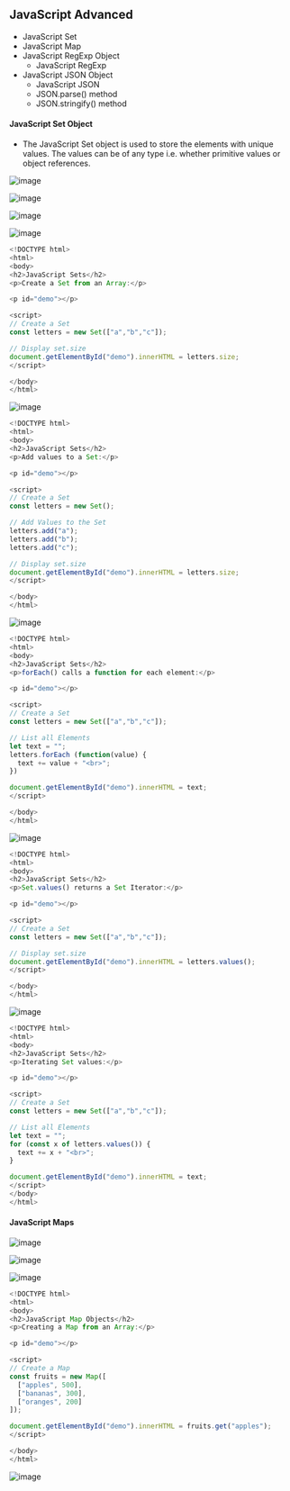 ## JavaScript Advanced

* JavaScript Set
 * JavaScript Map
* JavaScript RegExp Object
  * JavaScript RegExp
* JavaScript JSON Object
   * JavaScript JSON
   * JSON.parse() method
   * JSON.stringify() method


#### JavaScript Set Object

* The JavaScript Set object is used to store the elements with unique values. The values can be of any type i.e. whether primitive values or object references.

![image](https://user-images.githubusercontent.com/40323661/156365970-18c93b36-6121-4cf2-9f13-a99e44856f49.png)

![image](https://user-images.githubusercontent.com/40323661/156366029-5201fbb7-0e37-42a2-aaf1-405cbb22bdf2.png)

![image](https://user-images.githubusercontent.com/40323661/156366197-f7aefda9-ff1e-4d2d-b3b5-84b021df5e81.png)

![image](https://user-images.githubusercontent.com/40323661/156366233-ce940330-3781-4d90-aa35-66ad561d90ed.png)

```JavaScript
<!DOCTYPE html>
<html>
<body>
<h2>JavaScript Sets</h2>
<p>Create a Set from an Array:</p>

<p id="demo"></p>

<script>
// Create a Set
const letters = new Set(["a","b","c"]);

// Display set.size
document.getElementById("demo").innerHTML = letters.size;
</script>

</body>
</html>
```
![image](https://user-images.githubusercontent.com/40323661/156366358-cf8be16c-1ad3-41de-b4e0-34a8932de0fb.png)

```JavaScript
<!DOCTYPE html>
<html>
<body>
<h2>JavaScript Sets</h2>
<p>Add values to a Set:</p>

<p id="demo"></p>

<script>
// Create a Set
const letters = new Set();

// Add Values to the Set
letters.add("a");
letters.add("b");
letters.add("c");

// Display set.size
document.getElementById("demo").innerHTML = letters.size;
</script>

</body>
</html>
```
![image](https://user-images.githubusercontent.com/40323661/156366470-21f33e4f-1dff-438c-9bf5-34bd69fa06ec.png)

```JavaScript
<!DOCTYPE html>
<html>
<body>
<h2>JavaScript Sets</h2>
<p>forEach() calls a function for each element:</p>

<p id="demo"></p>

<script>
// Create a Set
const letters = new Set(["a","b","c"]);

// List all Elements
let text = "";
letters.forEach (function(value) {
  text += value + "<br>";
})

document.getElementById("demo").innerHTML = text;
</script>

</body>
</html>
```

![image](https://user-images.githubusercontent.com/40323661/156366682-c9c0e03b-2042-4ed6-bb90-ccf804913580.png)

```JavaScript
<!DOCTYPE html>
<html>
<body>
<h2>JavaScript Sets</h2>
<p>Set.values() returns a Set Iterator:</p>

<p id="demo"></p>

<script>
// Create a Set
const letters = new Set(["a","b","c"]);

// Display set.size
document.getElementById("demo").innerHTML = letters.values();
</script>

</body>
</html>
```
![image](https://user-images.githubusercontent.com/40323661/156366809-89b80d7d-613f-4aac-920e-61a7d4251cfd.png)

```JavaScript
<!DOCTYPE html>
<html>
<body>
<h2>JavaScript Sets</h2>
<p>Iterating Set values:</p>

<p id="demo"></p>

<script>
// Create a Set
const letters = new Set(["a","b","c"]);

// List all Elements
let text = "";
for (const x of letters.values()) {
  text += x + "<br>";
}

document.getElementById("demo").innerHTML = text;
</script>
</body>
</html>

```
#### JavaScript Maps

![image](https://user-images.githubusercontent.com/40323661/156367344-2a59c672-57fa-45c0-ac5e-cbf7c36698d1.png)


![image](https://user-images.githubusercontent.com/40323661/156367382-5b9d3c51-93fa-4156-8ba0-731c23353762.png)


![image](https://user-images.githubusercontent.com/40323661/156367428-6d027d05-ede8-4958-80f0-2ce8f78de23e.png)


```JavaScript
<!DOCTYPE html>
<html>
<body>
<h2>JavaScript Map Objects</h2>
<p>Creating a Map from an Array:</p>

<p id="demo"></p>

<script>
// Create a Map
const fruits = new Map([
  ["apples", 500],
  ["bananas", 300],
  ["oranges", 200]
]);

document.getElementById("demo").innerHTML = fruits.get("apples");
</script>

</body>
</html>

```
![image](https://user-images.githubusercontent.com/40323661/156367536-120f1f49-2abe-4894-9021-44ff76510c83.png)

```JavaScript


